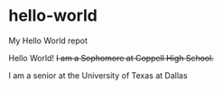 # hello-world
My Hello World repot

Hello World! ~~I am a Sophomore at Coppell High School.~~

I am a senior at the University of Texas at Dallas
